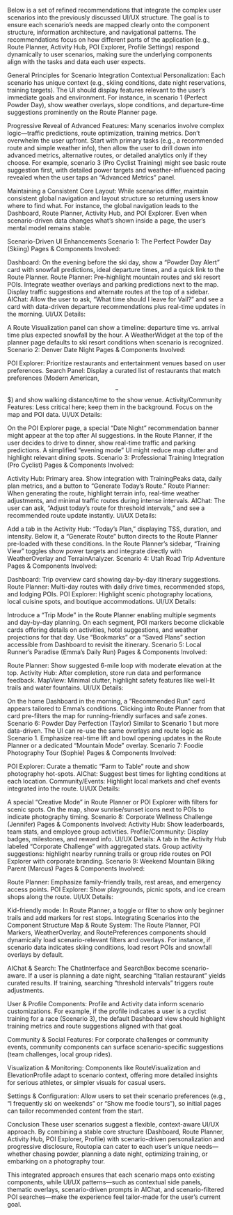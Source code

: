 Below is a set of refined recommendations that integrate the complex user scenarios into the previously discussed UI/UX structure. The goal is to ensure each scenario’s needs are mapped clearly onto the component structure, information architecture, and navigational patterns. The recommendations focus on how different parts of the application (e.g., Route Planner, Activity Hub, POI Explorer, Profile Settings) respond dynamically to user scenarios, making sure the underlying components align with the tasks and data each user expects.

General Principles for Scenario Integration
Contextual Personalization:
Each scenario has unique context (e.g., skiing conditions, date night reservations, training targets). The UI should display features relevant to the user’s immediate goals and environment. For instance, in scenario 1 (Perfect Powder Day), show weather overlays, slope conditions, and departure-time suggestions prominently on the Route Planner page.

Progressive Reveal of Advanced Features:
Many scenarios involve complex logic—traffic predictions, route optimization, training metrics. Don’t overwhelm the user upfront. Start with primary tasks (e.g., a recommended route and simple weather info), then allow the user to drill down into advanced metrics, alternative routes, or detailed analytics only if they choose. For example, scenario 3 (Pro Cyclist Training) might see basic route suggestion first, with detailed power targets and weather-influenced pacing revealed when the user taps an “Advanced Metrics” panel.

Maintaining a Consistent Core Layout:
While scenarios differ, maintain consistent global navigation and layout structure so returning users know where to find what. For instance, the global navigation leads to the Dashboard, Route Planner, Activity Hub, and POI Explorer. Even when scenario-driven data changes what’s shown inside a page, the user’s mental model remains stable.

Scenario-Driven UI Enhancements
Scenario 1: The Perfect Powder Day (Skiing)
Pages & Components Involved:

Dashboard: On the evening before the ski day, show a “Powder Day Alert” card with snowfall predictions, ideal departure times, and a quick link to the Route Planner.
Route Planner: Pre-highlight mountain routes and ski resort POIs. Integrate weather overlays and parking predictions next to the map. Display traffic suggestions and alternate routes at the top of a sidebar.
AIChat: Allow the user to ask, “What time should I leave for Vail?” and see a card with data-driven departure recommendations plus real-time updates in the morning.
UI/UX Details:

A Route Visualization panel can show a timeline: departure time vs. arrival time plus expected snowfall by the hour.
A WeatherWidget at the top of the planner page defaults to ski resort conditions when scenario is recognized.
Scenario 2: Denver Date Night
Pages & Components Involved:

POI Explorer: Prioritize restaurants and entertainment venues based on user preferences.
Search Panel: Display a curated list of restaurants that match preferences (Modern American, $$-$$$) and show walking distance/time to the show venue.
Activity/Community Features: Less critical here; keep them in the background. Focus on the map and POI data.
UI/UX Details:

On the POI Explorer page, a special “Date Night” recommendation banner might appear at the top after AI suggestions.
In the Route Planner, if the user decides to drive to dinner, show real-time traffic and parking predictions. A simplified “evening mode” UI might reduce map clutter and highlight relevant dining spots.
Scenario 3: Professional Training Integration (Pro Cyclist)
Pages & Components Involved:

Activity Hub: Primary area. Show integration with TrainingPeaks data, daily plan metrics, and a button to “Generate Today’s Route.”
Route Planner: When generating the route, highlight terrain info, real-time weather adjustments, and minimal traffic routes during intense intervals.
AIChat: The user can ask, “Adjust today’s route for threshold intervals,” and see a recommended route update instantly.
UI/UX Details:

Add a tab in the Activity Hub: “Today’s Plan,” displaying TSS, duration, and intensity. Below it, a “Generate Route” button directs to the Route Planner pre-loaded with these conditions.
In the Route Planner’s sidebar, “Training View” toggles show power targets and integrate directly with WeatherOverlay and TerrainAnalyzer.
Scenario 4: Utah Road Trip Adventure
Pages & Components Involved:

Dashboard: Trip overview card showing day-by-day itinerary suggestions.
Route Planner: Multi-day routes with daily drive times, recommended stops, and lodging POIs.
POI Explorer: Highlight scenic photography locations, local cuisine spots, and boutique accommodations.
UI/UX Details:

Introduce a “Trip Mode” in the Route Planner enabling multiple segments and day-by-day planning.
On each segment, POI markers become clickable cards offering details on activities, hotel suggestions, and weather projections for that day.
Use “Bookmarks” or a “Saved Plans” section accessible from Dashboard to revisit the itinerary.
Scenario 5: Local Runner’s Paradise (Emma’s Daily Run)
Pages & Components Involved:

Route Planner: Show suggested 6-mile loop with moderate elevation at the top.
Activity Hub: After completion, store run data and performance feedback.
MapView: Minimal clutter, highlight safety features like well-lit trails and water fountains.
UI/UX Details:

On the home Dashboard in the morning, a “Recommended Run” card appears tailored to Emma’s conditions.
Clicking into Route Planner from that card pre-filters the map for running-friendly surfaces and safe zones.
Scenario 6: Powder Day Perfection (Taylor)
Similar to Scenario 1 but more data-driven. The UI can re-use the same overlays and route logic as Scenario 1. Emphasize real-time lift and bowl opening updates in the Route Planner or a dedicated “Mountain Mode” overlay.
Scenario 7: Foodie Photography Tour (Sophie)
Pages & Components Involved:

POI Explorer: Curate a thematic “Farm to Table” route and show photography hot-spots.
AIChat: Suggest best times for lighting conditions at each location.
Community/Events: Highlight local markets and chef events integrated into the route.
UI/UX Details:

A special “Creative Mode” in Route Planner or POI Explorer with filters for scenic spots.
On the map, show sunrise/sunset icons next to POIs to indicate photography timing.
Scenario 8: Corporate Wellness Challenge (Jennifer)
Pages & Components Involved:
Activity Hub: Show leaderboards, team stats, and employee group activities.
Profile/Community: Display badges, milestones, and reward info.
UI/UX Details:
A tab in the Activity Hub labeled “Corporate Challenge” with aggregated stats.
Group activity suggestions: highlight nearby running trails or group ride routes on POI Explorer with corporate branding.
Scenario 9: Weekend Mountain Biking Parent (Marcus)
Pages & Components Involved:

Route Planner: Emphasize family-friendly trails, rest areas, and emergency access points.
POI Explorer: Show playgrounds, picnic spots, and ice cream shops along the route.
UI/UX Details:

Kid-friendly mode: In Route Planner, a toggle or filter to show only beginner trails and add markers for rest stops.
Integrating Scenarios into the Component Structure
Map & Route System:
The Route Planner, POI Markers, WeatherOverlay, and RoutePreferences components should dynamically load scenario-relevant filters and overlays. For instance, if scenario data indicates skiing conditions, load resort POIs and snowfall overlays by default.

AIChat & Search:
The ChatInterface and SearchBox become scenario-aware. If a user is planning a date night, searching “Italian restaurant” yields curated results. If training, searching “threshold intervals” triggers route adjustments.

User & Profile Components:
Profile and Activity data inform scenario customizations. For example, if the profile indicates a user is a cyclist training for a race (Scenario 3), the default Dashboard view should highlight training metrics and route suggestions aligned with that goal.

Community & Social Features:
For corporate challenges or community events, community components can surface scenario-specific suggestions (team challenges, local group rides).

Visualization & Monitoring:
Components like RouteVisualization and ElevationProfile adapt to scenario context, offering more detailed insights for serious athletes, or simpler visuals for casual users.

Settings & Configuration:
Allow users to set their scenario preferences (e.g., “I frequently ski on weekends” or “Show me foodie tours”), so initial pages can tailor recommended content from the start.

Conclusion
These user scenarios suggest a flexible, context-aware UI/UX approach. By combining a stable core structure (Dashboard, Route Planner, Activity Hub, POI Explorer, Profile) with scenario-driven personalization and progressive disclosure, Routopia can cater to each user’s unique needs—whether chasing powder, planning a date night, optimizing training, or embarking on a photography tour.

This integrated approach ensures that each scenario maps onto existing components, while UI/UX patterns—such as contextual side panels, thematic overlays, scenario-driven prompts in AIChat, and scenario-filtered POI searches—make the experience feel tailor-made for the user’s current goal.